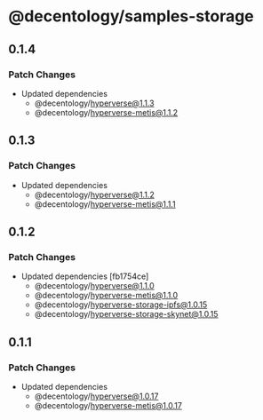 # @decentology/samples-storage

## 0.1.4

### Patch Changes

-   Updated dependencies
    -   @decentology/hyperverse@1.1.3
    -   @decentology/hyperverse-metis@1.1.2

## 0.1.3

### Patch Changes

-   Updated dependencies
    -   @decentology/hyperverse@1.1.2
    -   @decentology/hyperverse-metis@1.1.1

## 0.1.2

### Patch Changes

-   Updated dependencies [fb1754ce]
    -   @decentology/hyperverse@1.1.0
    -   @decentology/hyperverse-metis@1.1.0
    -   @decentology/hyperverse-storage-ipfs@1.0.15
    -   @decentology/hyperverse-storage-skynet@1.0.15

## 0.1.1

### Patch Changes

-   Updated dependencies
    -   @decentology/hyperverse@1.0.17
    -   @decentology/hyperverse-metis@1.0.17
